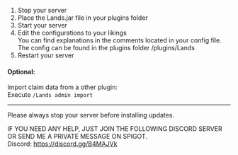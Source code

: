 1. Stop your server
2. Place the Lands.jar file in your plugins folder
3. Start your server
4. Edit the configurations to your likings\
You can find explanations in the comments located in your config file.\
The config can be found in the plugins folder /plugins/Lands
5. Restart your server


#### Optional:
Import claim data from a other plugin:\
Execute `/Lands admin import`

***

Please always stop your server before installing updates.

IF YOU NEED ANY HELP, JUST JOIN THE FOLLOWING DISCORD SERVER OR SEND ME A PRIVATE MESSAGE ON SPIGOT.\
Discord: https://discord.gg/B4MAJVk